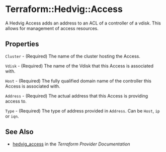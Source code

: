 # Terraform::Hedvig::Access

A Hedvig Access adds an address to an ACL of a controller of a vdisk. This allows for management of access resources.

## Properties

`Cluster` - (Required) The name of the cluster hosting the Access.

`Vdisk` - (Required) The name of the Vdisk that this Access is associated with.

`Host` - (Required) The fully qualified domain name of the controller this Access is associated with.

`Address` - (Required) The actual address that this Access is providing access to.

`Type` - (Required) The type of address provided in `Address`. Can be `Host`, `ip` or `iqn`.


## See Also

* [hedvig_access](https://www.terraform.io/docs/providers/hedvig/r/access.html) in the _Terraform Provider Documentation_
